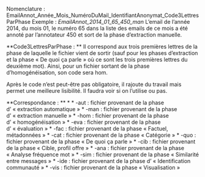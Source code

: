 
Nomenclature : EmailAnnot_Année_Mois_NuméroDuMail_IdentifiantAnonymat_Code3LettresParPhase
Exemple : *EmailAnnot_2014_01_65_450_man*
L’email de l’année 2014, du mois 01, le numéro 65 dans la liste des emails de ce mois a été annoté par l’annotateur 450 et sort de la phase d’extraction manuelle.

**Code3LettresParPhase : **
Il correspond aux trois premières lettres de la phase de laquelle le fichier vient de sortir (sauf pour les phases d’extraction et la phase « De quoi ça parle » où ce sont les trois premières lettres du deuxième mot).
Ainsi, pour un fichier sortant de la phase d’homogénéisation, son code sera hom.

Après le code n’est peut-être pas obligatoire, il rajoute du travail mais permet une meilleure lisibilité. Il faudra voir si on l’utilise ou pas.

**Correspondance : **
*
	* -aut : fichier provenant de la phase d’ « extraction automatique »
	* -man : fichier provenant de la phase d’ « extraction manuelle »
	* -hom : fichier provenant de la phase d’ « homogénéisation »
	* -eva : fichier provenant de la phase d’ « évaluation »
	* -fac : fichier provenant de la phase « Factuel, métadonnées »
	* -cat : fichier provenant de la phase « Catégorie »
	* -quo : fichier provenant de la phase « De quoi ça parle »
	* -cib : fichier provenant de la phase « Cible, profil offre »
	* -ana : fichier provenant de la phase « Analyse fréquence mot »
	* -sim : fichier provenant de la phase « Similarité entre messages »
	* -ide : fichier provenant de la phase d’ « Identification communauté »
	* -vis : fichier provenant de la phase « Visualisation »
	
	
	
